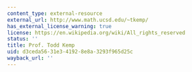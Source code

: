 ```yaml
---
content_type: external-resource
external_url: http://www.math.ucsd.edu/~tkemp/
has_external_license_warning: true
license: https://en.wikipedia.org/wiki/All_rights_reserved
status: ''
title: Prof. Todd Kemp
uid: d3ceda56-31e3-4192-8e8a-3293f965d25c
wayback_url: ''
---
```

